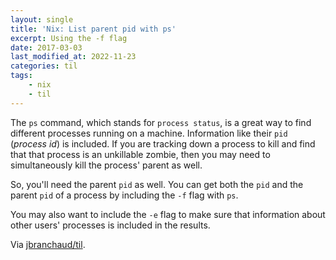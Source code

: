 ```yaml
---
layout: single
title: 'Nix: List parent pid with ps'
excerpt: Using the -f flag
date: 2017-03-03
last_modified_at: 2022-11-23
categories: til
tags:
    - nix
    - til
---
```


The `ps` command, which stands for `process status`, is a great way to find
different processes running on a machine. Information like their `pid`
(_process id_) is included. If you are tracking down a process to kill and
find that that process is an unkillable zombie, then you may need to
simultaneously kill the process' parent as well.

So, you'll need the parent `pid` as well. You can get both the `pid` and the
parent `pid` of a process by including the `-f` flag with `ps`.

You may also want to include the `-e` flag to make sure that information
about other users' processes is included in the results.

Via [jbranchaud/til](https://github.com/jbranchaud/til).
